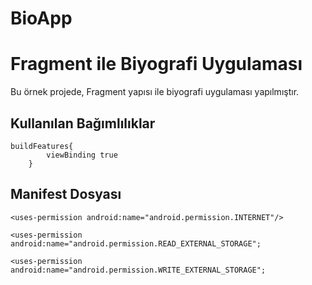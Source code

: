 # BioApp

<h1>Fragment ile Biyografi Uygulaması</h1>
<p>Bu örnek projede, Fragment yapısı ile biyografi uygulaması yapılmıştır.</p>

<h2>Kullanılan Bağımlılıklar</h2>
<pre><code>buildFeatures{
        viewBinding true
    }</code></pre>

<h2>Manifest Dosyası</h2>
<pre><code>&lt;uses-permission android:name="android.permission.INTERNET"/&gt;</code></pre>
<pre><code>&lt;uses-permission android:name="android.permission.READ_EXTERNAL_STORAGE";</code></pre>
<pre><code>&lt;uses-permission android:name="android.permission.WRITE_EXTERNAL_STORAGE";</code></pre>



 
